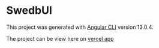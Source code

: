 # SwedbUI

This project was generated with [Angular CLI](https://github.com/angular/angular-cli) version 13.0.4.

The project can be view here on [vercel app](https://swedb.vercel.app/)